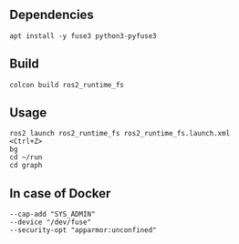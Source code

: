 Dependencies
------------

```
apt install -y fuse3 python3-pyfuse3
```

Build
-----

```
colcon build ros2_runtime_fs
```

Usage
------

```
ros2 launch ros2_runtime_fs ros2_runtime_fs.launch.xml
<Ctrl+Z>
bg
cd ~/run
cd graph
```

In case of Docker
------

```
--cap-add "SYS_ADMIN"
--device "/dev/fuse"
--security-opt "apparmor:unconfined"
```
